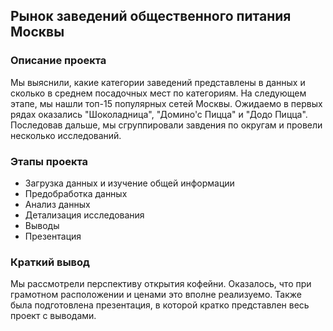 ## Рынок заведений общественного питания Москвы
### Описание проекта
Мы выяснили, какие категории заведений представлены в данных и сколько в среднем посадочных мест по категориям. На следующем этапе, мы нашли топ-15 популярных сетей Москвы. Ожидаемо в первых рядах оказались "Шоколадница", "Домино'с Пицца" и "Додо Пицца". Последовав дальше, мы сгруппировали завдения по округам и провели несколько исследований.
### Этапы проекта
- Загрузка данных и изучение общей информации
- Предобработка данных
- Анализ данных
- Детализация исследования
- Выводы
- Презентация
### Краткий вывод
Мы рассмотрели перспективу открытия кофейни. Оказалось, что при грамотном расположении и ценами это вполне реализуемо. Также была подготовлена презентация, в которой кратко представлен весь проект с выводами.
